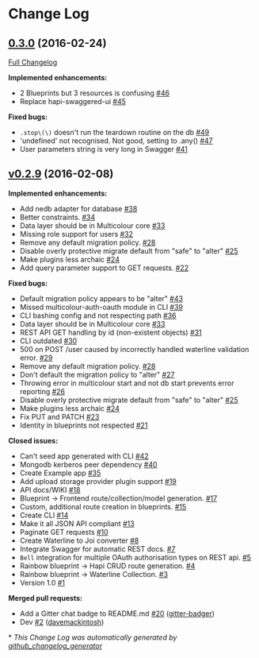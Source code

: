 # Change Log

## [0.3.0](https://github.com/Multicolour/multicolour/tree/0.3.0) (2016-02-24)
[Full Changelog](https://github.com/Multicolour/multicolour/compare/v0.2.9...0.3.0)

**Implemented enhancements:**

- 2 Blueprints but 3 resources is confusing [\#46](https://github.com/Multicolour/multicolour/issues/46)
- Replace hapi-swaggered-ui [\#45](https://github.com/Multicolour/multicolour/issues/45)

**Fixed bugs:**

- `.stop\(\)` doesn't run the teardown routine on the db [\#49](https://github.com/Multicolour/multicolour/issues/49)
- 'undefined' not recognised. Not good, setting to .any\(\) [\#47](https://github.com/Multicolour/multicolour/issues/47)
- User parameters string is very long in Swagger [\#41](https://github.com/Multicolour/multicolour/issues/41)

## [v0.2.9](https://github.com/Multicolour/multicolour/tree/v0.2.9) (2016-02-08)
**Implemented enhancements:**

- Add nedb adapter for database [\#38](https://github.com/Multicolour/multicolour/issues/38)
- Better constraints. [\#34](https://github.com/Multicolour/multicolour/issues/34)
- Data layer should be in Multicolour core [\#33](https://github.com/Multicolour/multicolour/issues/33)
- Missing role support for users [\#32](https://github.com/Multicolour/multicolour/issues/32)
- Remove any default migration policy. [\#28](https://github.com/Multicolour/multicolour/issues/28)
- Disable overly protective migrate default from "safe" to "alter" [\#25](https://github.com/Multicolour/multicolour/issues/25)
- Make plugins less archaic [\#24](https://github.com/Multicolour/multicolour/issues/24)
- Add query parameter support to GET requests. [\#22](https://github.com/Multicolour/multicolour/issues/22)

**Fixed bugs:**

- Default migration policy appears to be "alter" [\#43](https://github.com/Multicolour/multicolour/issues/43)
- Missed multicolour-auth-oauth module in CLI [\#39](https://github.com/Multicolour/multicolour/issues/39)
- CLI bashing config and not respecting path [\#36](https://github.com/Multicolour/multicolour/issues/36)
- Data layer should be in Multicolour core [\#33](https://github.com/Multicolour/multicolour/issues/33)
- REST API GET handling by id \(non-existent objects\) [\#31](https://github.com/Multicolour/multicolour/issues/31)
- CLI outdated [\#30](https://github.com/Multicolour/multicolour/issues/30)
- 500 on POST /user caused by incorrectly handled waterline validation error. [\#29](https://github.com/Multicolour/multicolour/issues/29)
- Remove any default migration policy. [\#28](https://github.com/Multicolour/multicolour/issues/28)
- Don't default the migration policy to "alter" [\#27](https://github.com/Multicolour/multicolour/issues/27)
- Throwing error in multicolour start and not db start prevents error reporting [\#26](https://github.com/Multicolour/multicolour/issues/26)
- Disable overly protective migrate default from "safe" to "alter" [\#25](https://github.com/Multicolour/multicolour/issues/25)
- Make plugins less archaic [\#24](https://github.com/Multicolour/multicolour/issues/24)
- Fix PUT and PATCH [\#23](https://github.com/Multicolour/multicolour/issues/23)
- Identity in blueprints not respected [\#21](https://github.com/Multicolour/multicolour/issues/21)

**Closed issues:**

- Can't seed app generated with CLI [\#42](https://github.com/Multicolour/multicolour/issues/42)
- Mongodb kerberos peer dependency [\#40](https://github.com/Multicolour/multicolour/issues/40)
- Create Example app [\#35](https://github.com/Multicolour/multicolour/issues/35)
- Add upload storage provider plugin support [\#19](https://github.com/Multicolour/multicolour/issues/19)
- API docs/WIKI [\#18](https://github.com/Multicolour/multicolour/issues/18)
- Blueprint -\> Frontend route/collection/model generation. [\#17](https://github.com/Multicolour/multicolour/issues/17)
- Custom, additional route creation in blueprints. [\#15](https://github.com/Multicolour/multicolour/issues/15)
- Create CLI [\#14](https://github.com/Multicolour/multicolour/issues/14)
- Make it all JSON API compliant [\#13](https://github.com/Multicolour/multicolour/issues/13)
- Paginate GET requests [\#10](https://github.com/Multicolour/multicolour/issues/10)
- Create Waterline to Joi converter [\#8](https://github.com/Multicolour/multicolour/issues/8)
- Integrate Swagger for automatic REST docs. [\#7](https://github.com/Multicolour/multicolour/issues/7)
- `Bell` integration for multiple OAuth authorisation types on REST api. [\#5](https://github.com/Multicolour/multicolour/issues/5)
- Rainbow blueprint -\> Hapi CRUD route generation. [\#4](https://github.com/Multicolour/multicolour/issues/4)
- Rainbow blueprint -\> Waterline Collection. [\#3](https://github.com/Multicolour/multicolour/issues/3)
- Version 1.0 [\#1](https://github.com/Multicolour/multicolour/issues/1)

**Merged pull requests:**

- Add a Gitter chat badge to README.md [\#20](https://github.com/Multicolour/multicolour/pull/20) ([gitter-badger](https://github.com/gitter-badger))
- Dev [\#2](https://github.com/Multicolour/multicolour/pull/2) ([davemackintosh](https://github.com/davemackintosh))



\* *This Change Log was automatically generated by [github_changelog_generator](https://github.com/skywinder/Github-Changelog-Generator)*